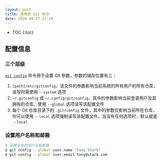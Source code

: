 ```yaml
---
layout: post
title: 常用的 Git 命令
date: 2024-09-27 22:19
---
```


* TOC
{:toc}

## 配置信息

### 三个层级

[`git config`][setup] 命令用于设置 Git 参数，参数的储存位置有三：

1. `[path]/etc/gitconfig`，该文件的参数影响当前系统的所有用户的所有仓库，读写时需使用 `--system` 选项
2. `~/.gitconfig` 或 `~/.config/git/config`，其中的参数影响当前登录用户及其拥有的仓库，使用 `--global` 选项读写该配置文件
3. 每个 Git 仓库目录下的 `.git/config` 文件，其中的参数仅影响当前所在仓库，你可以使用 `--local` 选项强制读写该配置文件。当没有任何选项时，默认就是 `--local`

### 设置用户名称和邮箱

```bash
# 设置全局的用户名和邮箱
$ git config --global user.name "Tony Stark"
$ git config --global user.email tony@stark.com
```

[setup]: https://git-scm.com/book/en/v2/Getting-Started-First-Time-Git-Setup "First-Time Git Setup"
